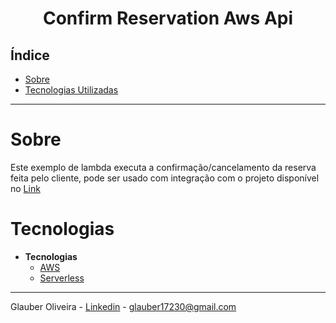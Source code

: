 <h1 align="center"> Confirm Reservation Aws Api </h1>

## Índice

- [Sobre](#Sobre)
- [Tecnologias Utilizadas](#Tecnologias)

<hr>


<!-- About -->

# Sobre

<p align="left"> Este exemplo de lambda executa a confirmação/cancelamento da reserva feita pelo cliente, pode ser usado com integração com o projeto disponível no <a href="https://github.com/gcors88/reservations-hotels" target="_blank">Link</a></p>

<!-- TECHNOLOGIES -->

# Tecnologias

- **Tecnologias**
  - [AWS](https://aws.amazon.com/)
  - [Serverless](https://www.serverless.com/)

<hr>


Glauber Oliveira - [Linkedin](https://www.linkedin.com/in/gcolliveira/) - glauber17230@gmail.com 

